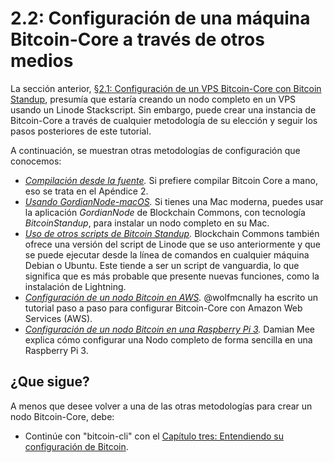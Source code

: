 # 2.2: Configuración de una máquina Bitcoin-Core a través de otros medios

La sección anterior, [§2.1: Configuración de un VPS Bitcoin-Core con Bitcoin Standup](02_1_Configurando_un_VPS_Bitcoin-Core_StackScript.md), presumía que 
estaría creando un nodo completo en un VPS usando un Linode Stackscript. Sin embargo, puede crear una instancia de Bitcoin-Core a través de cualquier metodología de
su elección y seguir los pasos posteriores de este tutorial.

A continuación, se muestran otras metodologías de configuración que conocemos:

* *[Compilación desde la fuente](A2_0_Compiling_Bitcoin_from_Source.md).* Si prefiere compilar Bitcoin Core a mano, eso se trata en el Apéndice 2.
* *[Usando GordianNode-macOS](https://github.com/BlockchainCommons/GordianNode-macOS).* Si tienes una Mac moderna, puedes usar la aplicación *GordianNode* de 
Blockchain Commons, con tecnología *BitcoinStandup*, para instalar un nodo completo en su Mac.
* *[Uso de otros scripts de Bitcoin Standup](https://github.com/BlockchainCommons/Bitcoin-Standup-Scripts).* Blockchain Commons también ofrece una versión del 
script de Linode que se uso anteriormente y que se puede ejecutar desde la línea de comandos en cualquier máquina Debian o Ubuntu. Este tiende a ser un script 
de vanguardia, lo que significa que es más probable que presente nuevas funciones, como la instalación de Lightning.
* *[Configuración de un nodo Bitcoin en AWS](https://wolfmcnally.com/115/developer-notes-setting-up-a-bitcoin-node-on-aws/).* @wolfmcnally ha escrito un tutorial 
paso a paso para configurar Bitcoin-Core con Amazon Web Services (AWS).
* *[Configuración de un nodo Bitcoin en una Raspberry Pi 3](https://medium.com/@meeDamian/bitcoin-full-node-on-rbp3-revised-88bb7c8ef1d1).* Damian Mee explica 
cómo configurar una Nodo completo de forma sencilla en una Raspberry Pi 3.

## ¿Que sigue?

A menos que desee volver a una de las otras metodologías para crear un nodo Bitcoin-Core, debe:

* Continúe con "bitcoin-cli" con el [Capítulo tres: Entendiendo su configuración de Bitcoin](03_0_Entendiendo_su_configuracion_Bitcoin.md).
